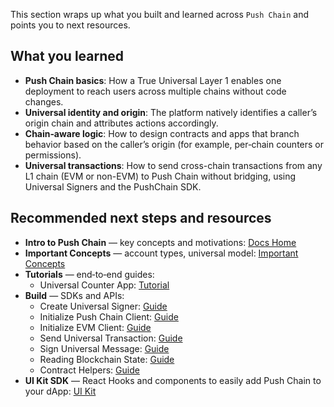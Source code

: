 This section wraps up what you built and learned across `Push Chain` and points you to next resources.

## What you learned

- **Push Chain basics**: How a True Universal Layer 1 enables one deployment to reach users across multiple chains without code changes.
- **Universal identity and origin**: The platform natively identifies a caller’s origin chain and attributes actions accordingly.
- **Chain‑aware logic**: How to design contracts and apps that branch behavior based on the caller’s origin (for example, per‑chain counters or permissions).
- **Universal transactions**: How to send cross-chain transactions from any L1 chain (EVM or non-EVM) to Push Chain without bridging, using Universal Signers and the PushChain SDK.

## Recommended next steps and resources

- **Intro to Push Chain** — key concepts and motivations: <a href="https://pushchain.github.io/push-chain-website/pr-preview/pr-1067/docs/chain/" target="_blank">Docs Home</a>
- **Important Concepts** — account types, universal model: <a href="https://pushchain.github.io/push-chain-website/pr-preview/pr-1067/docs/chain/important-concepts/" target="_blank">Important Concepts</a>
- **Tutorials** — end‑to‑end guides:
  - Universal Counter App: <a href="https://pushchain.github.io/push-chain-website/pr-preview/pr-1067/docs/chain/tutorials/tutorial-universal-counter/" target="_blank">Tutorial</a>
- **Build** — SDKs and APIs:
  - Create Universal Signer: <a href="https://pushchain.github.io/push-chain-website/pr-preview/pr-1067/docs/chain/build/create-universal-signer/" target="_blank">Guide</a>
  - Initialize Push Chain Client: <a href="https://pushchain.github.io/push-chain-website/pr-preview/pr-1067/docs/chain/build/initialize-push-chain-client/" target="_blank">Guide</a>
  - Initialize EVM Client: <a href="https://pushchain.github.io/push-chain-website/pr-preview/pr-1067/docs/chain/build/initialize-evm-client/" target="_blank">Guide</a>
  - Send Universal Transaction: <a href="https://pushchain.github.io/push-chain-website/pr-preview/pr-1067/docs/chain/build/send-universal-transaction/" target="_blank">Guide</a>
  - Sign Universal Message: <a href="https://pushchain.github.io/push-chain-website/pr-preview/pr-1067/docs/chain/build/sign-universal-message/" target="_blank">Guide</a>
  - Reading Blockchain State: <a href="https://pushchain.github.io/push-chain-website/pr-preview/pr-1067/docs/chain/build/reading-blockchain-state/" target="_blank">Guide</a>
  - Contract Helpers: <a href="https://pushchain.github.io/push-chain-website/pr-preview/pr-1067/docs/chain/build/contract-helpers/" target="_blank">Guide</a>
- **UI Kit SDK** — React Hooks and components to easily add Push Chain to your dApp: <a href="https://pushchain.github.io/push-chain-website/pr-preview/pr-1067/docs/chain/ui-kit/" target="_blank">UI Kit</a>
